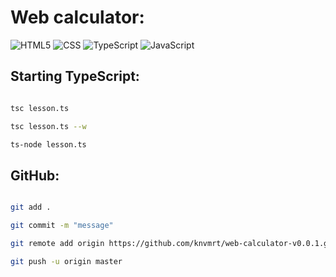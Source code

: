 # Web calculator:

![HTML5](https://img.shields.io/badge/html5-%23E34F26.svg?style=for-the-badge&logo=html5&logoColor=white)
![CSS](https://img.shields.io/badge/css-%231572B6.svg?style=for-the-badge&logo=css3&logoColor=white)
![TypeScript](https://img.shields.io/badge/type%20script-%23002538.svg?style=for-the-badge&logo=typescript&logoColor=%233179C7)
![JavaScript](https://img.shields.io/badge/java%20script-%23223300.svg?style=for-the-badge&logo=javascript&logoColor=%23F7DF1E)

## Starting TypeScript:
```bash

tsc lesson.ts

tsc lesson.ts --w

ts-node lesson.ts  

```

## GitHub:

```bash

git add .

git commit -m "message"

git remote add origin https://github.com/knvmrt/web-calculator-v0.0.1.git

git push -u origin master

```
